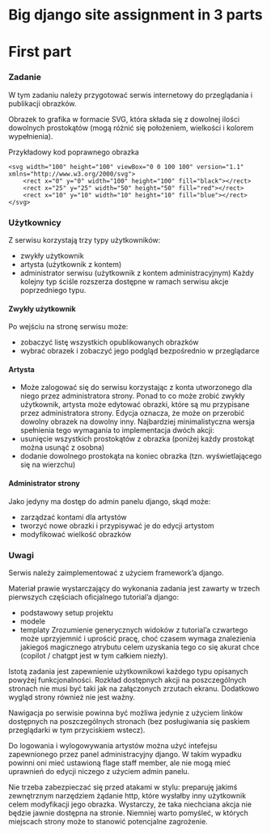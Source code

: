 # Big django site assignment in 3 parts

# First part
### Zadanie
W tym zadaniu należy przygotować serwis internetowy do przeglądania i publikacji obrazków.

Obrazek to grafika w formacie SVG, która składa się z dowolnej ilości dowolnych prostokątów (mogą różnić się położeniem, wielkości i kolorem wypełnienia).

Przykładowy kod poprawnego obrazka
```
<svg width="100" height="100" viewBox="0 0 100 100" version="1.1" xmlns="http://www.w3.org/2000/svg">
    <rect x="0" y="0" width="100" height="100" fill="black"></rect>
    <rect x="25" y="25" width="50" height="50" fill="red"></rect>
    <rect x="10" y="10" width="10" height="10" fill="blue"></rect>
</svg>
```
### Użytkownicy
Z serwisu korzystają trzy typy użytkowników:

* zwykły użytkownik
* artysta (użytkownik z kontem)
* administrator serwisu (użytkownik z kontem administracyjnym)
Każdy kolejny typ ściśle rozszerza dostępne w ramach serwisu akcje poprzedniego typu.

#### Zwykły użytkownik
Po wejściu na stronę serwisu może:
* zobaczyć listę wszystkich opublikowanych obrazków
* wybrać obrazek i zobaczyć jego podgląd bezpośrednio w przeglądarce

#### Artysta
* Może zalogować się do serwisu korzystając z konta utworzonego dla niego przez administratora strony. Ponad to co może zrobić zwykły użytkownik, artysta może edytować obrazki, które są mu przypisane przez administratora strony.
 Edycja oznacza, że może on przerobić dowolny obrazek na dowolny inny. Najbardziej minimalistyczna wersja spełnienia tego wymagania to implementacja dwóch akcji:
* usunięcie wszystkich prostokątów z obrazka (poniżej każdy prostokąt można usunąć z osobna)
* dodanie dowolnego prostokąta na koniec obrazka (tzn. wyświetlającego się na wierzchu)
#### Administrator strony
Jako jedyny ma dostęp do admin panelu django, skąd może:

* zarządzać kontami dla artystów
* tworzyć nowe obrazki i przypisywać je do edycji artystom
* modyfikować wielkość obrazków
### Uwagi
Serwis należy zaimplementować z użyciem framework’a django.

Materiał prawie wystarczający do wykonania zadania jest zawarty w trzech pierwszych częściach oficjalnego tutorial’a django:

* podstawowy setup projektu
* modele
* templaty
Zrozumienie generycznych widoków z tutorial’a czwartego może uprzyjemnić i uprościć pracę, choć czasem wymaga znalezienia jakiegoś magicznego atrybutu celem uzyskania tego co się akurat chce (copilot / chatgpt jest w tym całkiem niezły).

Istotą zadania jest zapewnienie użytkownikowi każdego typu opisanych powyżej funkcjonalności. Rozkład dostępnych akcji na poszczególnych stronach nie musi być taki jak na załączonych zrzutach ekranu. Dodatkowo wygląd strony również nie jest ważny.

Nawigacja po serwisie powinna być możliwa jedynie z użyciem linków dostępnych na poszczególnych stronach (bez posługiwania się paskiem przeglądarki w tym przyciskiem wstecz).

Do logowania i wylogowywania artystów można użyć intefejsu zapewnionego przez panel administracyjny django. W takim wypadku powinni oni mieć ustawioną flage staff member, ale nie mogą mieć uprawnień do edycji niczego z użyciem admin panelu.

Nie trzeba zabezpieczać się przed atakami w stylu: preparuję jakimś zewnętrznym narzędziem żądanie http, które wysłałby inny użytkownik celem modyfikacji jego obrazka. Wystarczy, że taka niechciana akcja nie będzie jawnie dostępna na stronie. Niemniej warto pomyśleć, w których miejscach strony może to stanowić potencjalne zagrożenie.
